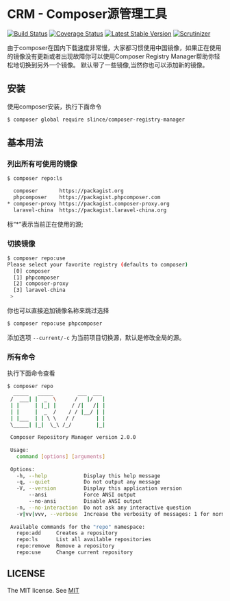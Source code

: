 # CRM - Composer源管理工具

[![Build Status](https://img.shields.io/travis/slince/composer-registry-manager/master.svg?style=flat-square)](https://travis-ci.org/slince/composer-registry-manager)
[![Coverage Status](https://img.shields.io/codecov/c/github/slince/composer-registry-manager.svg?style=flat-square)](https://codecov.io/github/slince/composer-registry-manager)
[![Latest Stable Version](https://img.shields.io/packagist/v/slince/composer-registry-manager.svg?style=flat-square&label=stable)](https://packagist.org/packages/slince/composer-registry-manager)
[![Scrutinizer](https://img.shields.io/scrutinizer/g/slince/composer-registry-manager.svg?style=flat-square)](https://scrutinizer-ci.com/g/slince/composer-registry-manager/?branch=master)

由于composer在国内下载速度非常慢，大家都习惯使用中国镜像，如果正在使用的镜像没有更新或者出现故障你可以使用Composer Registry Manager帮助你轻松地切换到另外一个镜像。
默认带了一些镜像,当然你也可以添加新的镜像。

## 安装

使用composer安装，执行下面命令

```bash
$ composer global require slince/composer-registry-manager
```

## 基本用法

### 列出所有可使用的镜像

```bash
$ composer repo:ls

  composer       https://packagist.org
  phpcomposer    https://packagist.phpcomposer.com
* composer-proxy https://packagist.composer-proxy.org
  laravel-china  https://packagist.laravel-china.org
```
标“*”表示当前正在使用的源;

### 切换镜像

```bash
$ composer repo:use
Please select your favorite registry (defaults to composer)
  [0] composer
  [1] phpcomposer
  [2] composer-proxy
  [3] laravel-china
 >
```
你也可以直接追加镜像名称来跳过选择

```bash
$ composer repo:use phpcomposer
```

添加选项 `--current/-c` 为当前项目切换源，默认是修改全局的源。

### 所有命令

执行下面命令查看

```bash
$ composer repo
  _____   _____        ___  ___
 /  ___| |  _  \      /   |/   |
 | |     | |_| |     / /|   /| |
 | |     |  _  /    / / |__/ | |
 | |___  | | \ \   / /       | |
 \_____| |_|  \_\ /_/        |_|
 
 Composer Repository Manager version 2.0.0
 
 Usage:
   command [options] [arguments]
 
 Options:
   -h, --help            Display this help message
   -q, --quiet           Do not output any message
   -V, --version         Display this application version
       --ansi            Force ANSI output
       --no-ansi         Disable ANSI output
   -n, --no-interaction  Do not ask any interactive question
   -v|vv|vvv, --verbose  Increase the verbosity of messages: 1 for normal output, 2 for more verbose output and 3 for debug
 
 Available commands for the "repo" namespace:
   repo:add     Creates a repository
   repo:ls      List all available repositories
   repo:remove  Remove a repository
   repo:use     Change current repository
 ```

## LICENSE

The MIT license. See [MIT](https://opensource.org/licenses/MIT)